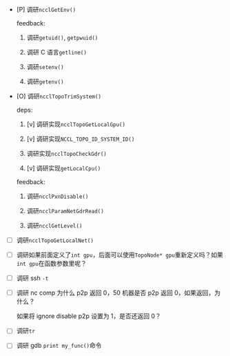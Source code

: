 * [P] 调研`ncclGetEnv()`

    feedback:

    1. 调研`getuid()`, `getpwuid()`

    1. 调研 C 语言`getline()`

    1. 调研`setenv()`

    1. 调研`getenv()`

* [O] 调研`ncclTopoTrimSystem()`

    deps:

    1. [v] 调研实现`ncclTopoGetLocalGpu()`

    1. [v] 调研实现`NCCL_TOPO_ID_SYSTEM_ID()`

    1. 调研实现`ncclTopoCheckGdr()`

    1. [v] 调研实现`getLocalCpu()`

    feedback:

    1. 调研`ncclPxnDisable()`

    1. 调研`ncclParamNetGdrRead()`

    1. 调研`ncclGetLevel()`

* [ ] 调研`ncclTopoGetLocalNet()`

* [ ] 调研如果前面定义了`int gpu`，后面可以使用`TopoNode* gpu`重新定义吗？如果`int gpu`在函数参数里呢？

* [ ] 调研 ssh `-t`

* [ ] 调研 nc comp 为什么 p2p 返回 0，50 机器是否 p2p 返回 0，如果返回，为什么？

    如果将 ignore disable p2p 设置为 1，是否还返回 0？

* [ ] 调研`tr`

* [ ] 调研 gdb `print my_func()`命令
